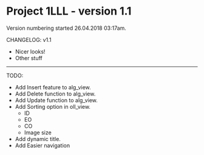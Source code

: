 # Project 1LLL - version 1.1
Version numbering started 26.04.2018 03:17am.

CHANGELOG:
v1.1

- Nicer looks!
- Other stuff


---

TODO:
- Add Insert feature to alg_view.
- Add Delete function to alg_view.
- Add Update function to alg_view.
- Add Sorting option in oll_view.
  - ID
  - EO
  - CO
  - Image size
- Add dynamic title.
- Add Easier navigation
